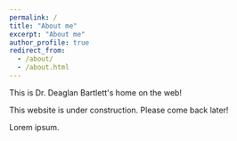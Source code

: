 ```yaml
---
permalink: /
title: "About me"
excerpt: "About me"
author_profile: true
redirect_from: 
  - /about/
  - /about.html
---
```


This is Dr. Deaglan Bartlett's home on the web!

This website is under construction. Please come back later!

Lorem ipsum.
